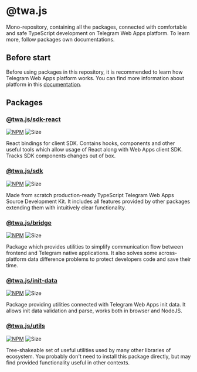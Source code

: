 # @twa.js

Mono-repository, containing all the packages, connected with comfortable and
safe TypeScript development on Telegram Web Apps platform. To learn more,
follow packages own documentations.

## Before start

Before using packages in this repository, it is recommended to learn
how Telegram Web Apps platform works. You can find more information about
platform in this [documentation](https://docs.twa.dev).

## Packages

### [@twa.js/sdk-react](packages/sdk-react)

[sdk-react-npm-badge]: https://img.shields.io/npm/v/@twa.js/sdk-react.svg

[sdk-react-npm-link]: https://npmjs.com/package/@twa.js/sdk-react

[sdk-react-size-badge]: https://img.shields.io/bundlephobia/minzip/@twa.js/sdk-react

[![NPM][sdk-react-npm-badge]][sdk-react-npm-link]
![Size][sdk-react-size-badge]

React bindings for client SDK. Contains hooks, components and other
useful tools which allow usage of React along with Web Apps client SDK.
Tracks SDK components changes out of box.

### [@twa.js/sdk](packages/sdk)

[sdk-npm-badge]: https://img.shields.io/npm/v/@twa.js/sdk?logo=npm

[sdk-npm-link]: https://npmjs.com/package/@twa.js/sdk

[sdk-size-badge]: https://img.shields.io/bundlephobia/minzip/@twa.js/sdk

[![NPM][sdk-npm-badge]][sdk-npm-link]
![Size][sdk-size-badge]

Made from scratch production-ready TypeScript Telegram Web Apps
Source Development Kit. It includes all features provided
by other packages extending them with intuitively clear 
functionality.

### [@twa.js/bridge](packages/bridge)

[bridge-npm-badge]: https://img.shields.io/npm/v/@twa.js/bridge?logo=npm

[bridge-npm-link]: https://npmjs.com/package/@twa.js/bridge

[bridge-size-badge]: https://img.shields.io/bundlephobia/minzip/@twa.js/bridge

[![NPM][bridge-npm-badge]][bridge-npm-link]
![Size][bridge-size-badge]

Package which provides utilities to simplify communication flow between
frontend and Telegram native applications. It also solves some across-platform
data difference problems to protect developers code and save their time.

### [@twa.js/init-data](packages/init-data)

[init-data-npm-badge]: https://img.shields.io/npm/v/@twa.js/init-data?logo=npm

[init-data-npm-link]: https://npmjs.com/package/@twa.js/init-data

[init-data-size-badge]: https://img.shields.io/bundlephobia/minzip/@twa.js/init-data

[![NPM][init-data-npm-badge]][init-data-npm-link]
![Size][init-data-size-badge]

Package providing utilities connected with Telegram Web Apps init data. It
allows init data validation and parse, works both in browser and NodeJS.

### [@twa.js/utils](packages/utils)

[utils-npm-badge]: https://img.shields.io/npm/v/@twa.js/utils?logo=npm

[utils-npm-link]: https://npmjs.com/package/@twa.js/utils

[utils-size-badge]: https://img.shields.io/bundlephobia/minzip/@twa.js/utils

[![NPM][utils-npm-badge]][utils-npm-link]
![Size][utils-size-badge]

Tree-shakeable set of useful utilities used by many other libraries of
ecosystem. You probably don't need to install this package directly, but may
find provided functionality useful in other contexts.
